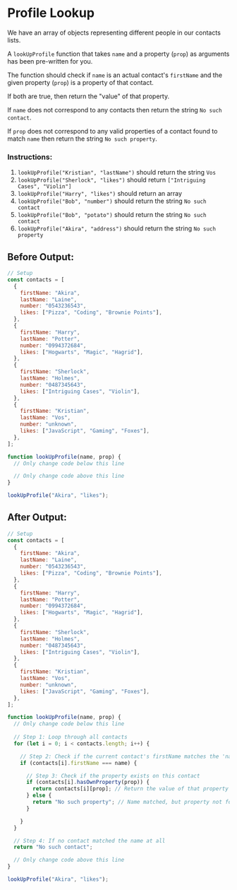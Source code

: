 # Profile Lookup

We have an array of objects representing different people in our contacts lists.

A `lookUpProfile` function that takes `name` and a property (`prop`) as arguments has been pre-written for you.

The function should check if `name` is an actual contact's `firstName` and the given property (`prop`) is a property of that contact.

If both are true, then return the "value" of that property.

If `name` does not correspond to any contacts then return the string `No such contact`.

If `prop` does not correspond to any valid properties of a contact found to match `name` then return the string `No such property`.

### Instructions:
1. `lookUpProfile("Kristian", "lastName")` should return the string `Vos`
2. `lookUpProfile("Sherlock", "likes")` should return `["Intriguing Cases", "Violin"]`
3. `lookUpProfile("Harry", "likes")` should return an array
4. `lookUpProfile("Bob", "number")` should return the string `No such contact`
5. `lookUpProfile("Bob", "potato")` should return the string `No such contact`
6. `lookUpProfile("Akira", "address")` should return the string `No such property`

## Before Output:
```javascript
// Setup
const contacts = [
  {
    firstName: "Akira",
    lastName: "Laine",
    number: "0543236543",
    likes: ["Pizza", "Coding", "Brownie Points"],
  },
  {
    firstName: "Harry",
    lastName: "Potter",
    number: "0994372684",
    likes: ["Hogwarts", "Magic", "Hagrid"],
  },
  {
    firstName: "Sherlock",
    lastName: "Holmes",
    number: "0487345643",
    likes: ["Intriguing Cases", "Violin"],
  },
  {
    firstName: "Kristian",
    lastName: "Vos",
    number: "unknown",
    likes: ["JavaScript", "Gaming", "Foxes"],
  },
];

function lookUpProfile(name, prop) {
  // Only change code below this line

  // Only change code above this line
}

lookUpProfile("Akira", "likes");
```

## After Output:
```javascript
// Setup
const contacts = [
  {
    firstName: "Akira",
    lastName: "Laine",
    number: "0543236543",
    likes: ["Pizza", "Coding", "Brownie Points"],
  },
  {
    firstName: "Harry",
    lastName: "Potter",
    number: "0994372684",
    likes: ["Hogwarts", "Magic", "Hagrid"],
  },
  {
    firstName: "Sherlock",
    lastName: "Holmes",
    number: "0487345643",
    likes: ["Intriguing Cases", "Violin"],
  },
  {
    firstName: "Kristian",
    lastName: "Vos",
    number: "unknown",
    likes: ["JavaScript", "Gaming", "Foxes"],
  },
];

function lookUpProfile(name, prop) {
  // Only change code below this line
  
  // Step 1: Loop through all contacts
  for (let i = 0; i < contacts.length; i++) {

    // Step 2: Check if the current contact's firstName matches the 'name' input
    if (contacts[i].firstName === name) {

      // Step 3: Check if the property exists on this contact
      if (contacts[i].hasOwnProperty(prop)) {
        return contacts[i][prop]; // Return the value of that property
      } else {
        return "No such property"; // Name matched, but property not found
      }

    }
  }

  // Step 4: If no contact matched the name at all
  return "No such contact";

  // Only change code above this line
}

lookUpProfile("Akira", "likes");
```